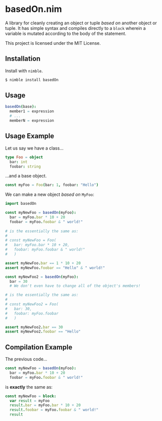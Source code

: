 basedOn.nim
===
A library for cleanly creating an object or tuple _based on_ another object or tuple.
It has simple syntax and compiles directly to a `block` wherein a variable is mutated
according to the body of the statement.

This project is licensed under the MIT License.

Installation
---

Install with `nimble`.

```bash
$ nimble install basedOn
```

Usage
---

```nim
basedOn(base):
  member1 = expression
  # ...
  memberN = expression
```

Usage Example
---

Let us say we have a class...

```nim
type Foo = object
  bar: int
  foobar: string
```
...and a base object.

```nim
const myFoo = Foo(bar: 1, foobar: "Hello")
```

We can make a new object _based on_ `MyFoo`:

```nim
import basedOn

const myNewFoo = basedOn(myFoo):
  bar = myFoo.bar * 10 + 20
  foobar = myFoo.foobar & " world!"
  
# is the essentially the same as:
# 
# const myNewFoo = Foo(
#   bar: myFoo.bar * 10 + 20,
#   foobar: myFoo.foobar & " world!"
#   )

assert myNewFoo.bar == 1 * 10 + 20
assert myNewFoo.foobar == "Hello" & " world!"
```
```nim
const myNewFoo2 = basedOn(myFoo):
  bar = 30
  # We don't even have to change all of the object's members!

# is the essentially the same as:
# 
# const myNewFoo2 = Foo(
#   bar: 30,
#   foobar: myFoo.foobar
#   )

assert myNewFoo2.bar == 30
assert myNewFoo2.foobar == "Hello"
```

Compilation Example
---

The previous code...

```nim
const myNewFoo = basedOn(myFoo):
  bar = myFoo.bar * 10 + 20
  foobar = myFoo.foobar & " world!"
```

is **exactly** the same as:

```nim
const myNewFoo = block:
  var result = myFoo
  result.bar = myFoo.bar * 10 + 20
  result.foobar = myFoo.foobar & " world!"
  result
```
